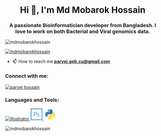<h1 align="center">Hi 👋, I'm Md Mobarok Hossain</h1>
<h3 align="center">A passionate Bioinformatician developer from Bangladesh. I love to work on both Bacterial and Viral genomics data.</h3>

<p align="left"> <img src="https://komarev.com/ghpvc/?username=mdmobarokhossain&label=Profile%20views&color=0e75b6&style=flat" alt="mdmobarokhossain" /> </p>

<p align="left"> <a href="https://github.com/ryo-ma/github-profile-trophy"><img src="https://github-profile-trophy.vercel.app/?username=mdmobarokhossain" alt="mdmobarokhossain" /></a> </p>

- 📫 How to reach me **parvej.geb.cu@gmail.com**

<h3 align="left">Connect with me:</h3>
<p align="left">
<a href="https://fb.com/parvej hossain" target="blank"><img align="center" src="https://raw.githubusercontent.com/rahuldkjain/github-profile-readme-generator/master/src/images/icons/Social/facebook.svg" alt="parvej hossain" height="30" width="40" /></a>
</p>

<h3 align="left">Languages and Tools:</h3>
<p align="left"> <a href="https://www.adobe.com/in/products/illustrator.html" target="_blank" rel="noreferrer"> <img src="https://www.vectorlogo.zone/logos/adobe_illustrator/adobe_illustrator-icon.svg" alt="illustrator" width="40" height="40"/> </a> <a href="https://www.photoshop.com/en" target="_blank" rel="noreferrer"> <img src="https://raw.githubusercontent.com/devicons/devicon/master/icons/photoshop/photoshop-line.svg" alt="photoshop" width="40" height="40"/> </a> <a href="https://www.python.org" target="_blank" rel="noreferrer"> <img src="https://raw.githubusercontent.com/devicons/devicon/master/icons/python/python-original.svg" alt="python" width="40" height="40"/> </a> </p>

<p><img align="center" src="https://github-readme-stats.vercel.app/api/top-langs?username=mdmobarokhossain&show_icons=true&locale=en&layout=compact" alt="mdmobarokhossain" /></p>
